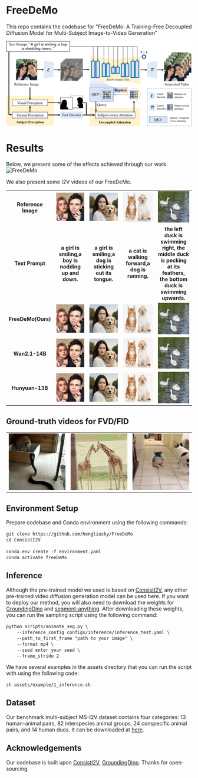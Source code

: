# FreeDeMo
<!-- ### This repo is under construction. Please stay tuned. -->

<!-- [**🌐 Homepage**](https://tiger-ai-lab.github.io/ConsistI2V/) | [**📖 arXiv**](https://arxiv.org/abs/2402.04324) | [**🤗 Model**](https://huggingface.co/TIGER-Lab/ConsistI2V) | [**📊 I2V-Bench**](https://drive.google.com/drive/folders/1eg_vtowKZBen74W-A1oeO4bR1K21giks) | [**🤗 Space**](https://huggingface.co/spaces/TIGER-Lab/ConsistI2V) | [**🎬 Replicate Demo**](https://replicate.com/wren93/consisti2v)
-->

This repo contains the codebase for "FreeDeMo: A Training-Free Decoupled Diffusion Model for Multi-Subject Image-to-Video Generation"


<!--We propose ConsistI2V, a diffusion-based method to enhance visual consistency for I2V generation. Specifically, we introduce (1) spatiotemporal attention over the first frame to maintain spatial and motion consistency, (2) noise initialization from the low-frequency band of the first frame to enhance layout consistency. These two approaches enable ConsistI2V to generate highly consistent videos.
<img src="https://tiger-ai-lab.github.io/ConsistI2V/static/images/consisti2v_main.png" alt="ConsistI2V">
-->
<img src="assets/example/model.png" alt="FreeDeMo">

# Results
Below, we present some of the effects achieved through our work.
<img src="https://github.com/hengliusky/FreeDeMo/blob/main/assets/example/show.png" alt="FreeDeMo">

We also present some I2V videos of our FreeDeMo.
<div align="center">
  <table>
    <tr>
      <td align="center" width="120"><b>Reference Image</b></td>
      <td align="center" width="250px">
       <img src="assets/example/003.png" width="160"/>
      </td>
      <td align="center" width="250px">
        <img src="assets/example/005.png" width="160"/>
      </td>
          <!-- <td align="center" width="250px">
            <img src="assets/example/007.png" width="160"/>
          </td> -->
      <td align="center" width="250px">
        <img src="assets/example/catdog_0001.png" width="160"/>
      </td>
      <td align="center" width="250px">
        <img src="assets/example/duck3_0001.png" width="160"/>
      </td>
    </tr>
    <tr>
      <td align="center" width="120"><b>Text Prompt</b></td>
      <td align="center">
        <b>a girl is smiling,a boy is nodding up and down.</b><br/>
      </td>
      <td align="center">
        <b>a girl is smiling,a dog is sticking out its tongue.</b><br/>
      </td>
          <!-- <td align="center">
           <b>a dog is barking,a chicken is turning back.</b>
          </td> -->
      <td align="center">
       <b>a cat is walking forward,a dog is running.</b>
      </td>
      <td align="center">
       <b>the left duck is swimming right, the middle duck is pecking at its feathers, the bottom duck is swimming upwards.</b>
      </td>
    </tr>
    <tr>
      <td align="center" width="120"><b>FreeDeMo(Ours)</b></td>
      <td align="center">
        <img src="assets/example/003_loop.gif" width="160"/>
      </td>
      <td align="center">
        <img src="assets/example/005_loop.gif" width="160"/>
      </td>
          <!-- <td align="center">
             <img src="assets/example/007.gif" width="160"/>
          </td> -->
      <td align="center">
         <img src="assets/example/catdog.gif" width="160"/>
      </td>
      <td align="center">
         <img src="assets/example/3duck.gif" width="160"/>
      </td>
    </tr>
    <tr>
      <td align="center" width="120"><b>Wan2.1-14B</b></td>
      <td align="center">
        <img src="assets/example/Wan2.1_026.gif" width="160"/>
      </td>
      <td align="center">
        <img src="assets/example/Wan2.1_051.gif" width="160"/>
      </td>
          <!-- <td align="center">
             <img src="assets/example/007.gif" width="160"/>
          </td> -->
      <td align="center">
         <img src="assets/example/Wan2.1_019.gif" width="160"/>
      </td>
      <td align="center">
         <img src="assets/example/Wan2.1_132.gif" width="160"/>
      </td>
    </tr>
    <tr>
      <td align="center" width="120"><b>Hunyuan-13B</b></td>
      <td align="center">
        <img src="assets/example/Wan2.1_026.gif" width="160"/>
      </td>
      <td align="center">
        <img src="assets/example/Wan2.1_051.gif" width="160"/>
      </td>
          <!-- <td align="center">
             <img src="assets/example/007.gif" width="160"/>
          </td> -->
      <td align="center">
         <img src="assets/example/Wan2.1_019.gif" width="160"/>
      </td>
      <td align="center">
         <img src="assets/example/Wan2.1_132.gif" width="160"/>
      </td>
    </tr>
  </table>
</div>

## Ground-truth videos for FVD/FID
<div align="center">
<table>
    <tr>
      <td align="center">
        <img src="assets/example/cat_snake.gif" width="160"/>
      </td>
      <td align="center">
        <img src="assets/example/two_giraffes.gif" width="160"/>
      </td>
      <td align="center">
        <img src="assets/example/girl_dog.gif" width="160"/>
      </td>
   </tr>
</table>
</div>

## Environment Setup
Prepare codebase and Conda environment using the following commands:
```
git clone https://github.com/hengliusky/FreeDeMo
cd ConsistI2V

conda env create -f environment.yaml
conda activate freeDeMo
```

## Inference
Although the pre-trained model we used is based on [ConsistI2V](https://huggingface.co/TIGER-Lab/ConsistI2V/tree/main), any other pre-trained video diffusion generation model can be used here. If you want to deploy our method, you will also need to download the weights for [GroundingDino](https://github.com/IDEA-Research/GroundingDINO) and [segment-anything](https://github.com/facebookresearch/segment-anything). After downloading these weights, you can run the sampling script using the following command:
```
python scripts/animate_seg.py \
    --inference_config configs/inference/inference_test.yaml \
    --path_to_first_frame "path to your image" \
    --format mp4 \
    --seed enter your seed \
    --frame_stride 2
```
We have several examples in the assets directory that you can run the script with using the following code:
```
sh assets/example/1_inference.sh
```

## Dataset
Our benchmark multi-subject MS-I2V dataset contains four categories: 13 human-animal pairs, 82 interspecies animal groups, 24 conspecific animal pairs, and
14 human duos. It can be downloaded at [here](https://pan.baidu.com/s/1uInUEczlg4w2Z9dlSyUfPQ?pwd=avmu).

## Acknowledgements
Our codebase is built upon [ConsistI2V](https://github.com/TIGER-AI-Lab/ConsistI2V), [GroundingDino](https://github.com/IDEA-Research/GroundingDINO). Thanks for open-sourcing.
